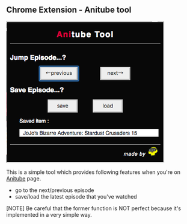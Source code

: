 Chrome Extension - Anitube tool
--
![ScreenShot](/images/screenshot.png)

This is a simple tool which provides following features when you're on [Anitube](http://www.anitube.se/) page.

- go to the next/previous episode
- save/load the latest episode that you've watched

[NOTE] Be careful that the former function is NOT perfect because it's implemented in a very simple way.
